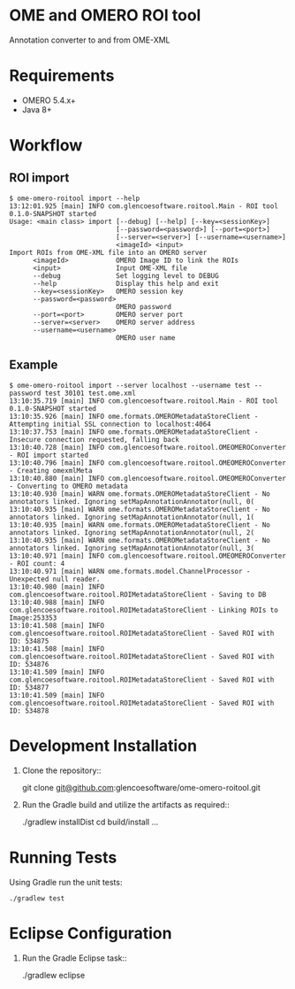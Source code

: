 OME and OMERO ROI tool
======================

Annotation converter to and from OME-XML

Requirements
============

* OMERO 5.4.x+
* Java 8+

Workflow
========

ROI import
----------

```
$ ome-omero-roitool import --help
13:12:01.925 [main] INFO com.glencoesoftware.roitool.Main - ROI tool 0.1.0-SNAPSHOT started
Usage: <main class> import [--debug] [--help] [--key=<sessionKey>]
                           [--password=<password>] [--port=<port>]
                           [--server=<server>] [--username=<username>]
                           <imageId> <input>
Import ROIs from OME-XML file into an OMERO server
      <imageId>            OMERO Image ID to link the ROIs
      <input>              Input OME-XML file
      --debug              Set logging level to DEBUG
      --help               Display this help and exit
      --key=<sessionKey>   OMERO session key
      --password=<password>
                           OMERO password
      --port=<port>        OMERO server port
      --server=<server>    OMERO server address
      --username=<username>
                           OMERO user name
```

Example
-------

```
$ ome-omero-roitool import --server localhost --username test --password test 30101 test.ome.xml
13:10:35.719 [main] INFO com.glencoesoftware.roitool.Main - ROI tool 0.1.0-SNAPSHOT started
13:10:35.926 [main] INFO ome.formats.OMEROMetadataStoreClient - Attempting initial SSL connection to localhost:4064
13:10:37.753 [main] INFO ome.formats.OMEROMetadataStoreClient - Insecure connection requested, falling back
13:10:40.728 [main] INFO com.glencoesoftware.roitool.OMEOMEROConverter - ROI import started
13:10:40.796 [main] INFO com.glencoesoftware.roitool.OMEOMEROConverter - Creating omexmlMeta
13:10:40.880 [main] INFO com.glencoesoftware.roitool.OMEOMEROConverter - Converting to OMERO metadata
13:10:40.930 [main] WARN ome.formats.OMEROMetadataStoreClient - No annotators linked. Ignoring setMapAnnotationAnnotator(null, 0(
13:10:40.935 [main] WARN ome.formats.OMEROMetadataStoreClient - No annotators linked. Ignoring setMapAnnotationAnnotator(null, 1(
13:10:40.935 [main] WARN ome.formats.OMEROMetadataStoreClient - No annotators linked. Ignoring setMapAnnotationAnnotator(null, 2(
13:10:40.935 [main] WARN ome.formats.OMEROMetadataStoreClient - No annotators linked. Ignoring setMapAnnotationAnnotator(null, 3(
13:10:40.971 [main] INFO com.glencoesoftware.roitool.OMEOMEROConverter - ROI count: 4
13:10:40.971 [main] WARN ome.formats.model.ChannelProcessor - Unexpected null reader.
13:10:40.980 [main] INFO com.glencoesoftware.roitool.ROIMetadataStoreClient - Saving to DB
13:10:40.988 [main] INFO com.glencoesoftware.roitool.ROIMetadataStoreClient - Linking ROIs to Image:253353
13:10:41.508 [main] INFO com.glencoesoftware.roitool.ROIMetadataStoreClient - Saved ROI with ID: 534875
13:10:41.508 [main] INFO com.glencoesoftware.roitool.ROIMetadataStoreClient - Saved ROI with ID: 534876
13:10:41.509 [main] INFO com.glencoesoftware.roitool.ROIMetadataStoreClient - Saved ROI with ID: 534877
13:10:41.509 [main] INFO com.glencoesoftware.roitool.ROIMetadataStoreClient - Saved ROI with ID: 534878
```

Development Installation
========================

1. Clone the repository::

    git clone git@github.com:glencoesoftware/ome-omero-roitool.git

1. Run the Gradle build and utilize the artifacts as required::

    ./gradlew installDist
    cd build/install
    ...

Running Tests
=============

Using Gradle run the unit tests:

    ./gradlew test

Eclipse Configuration
=====================

1. Run the Gradle Eclipse task::

    ./gradlew eclipse

